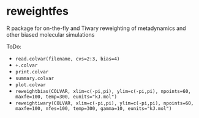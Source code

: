 # reweightfes
R package for on-the-fly and Tiwary reweighting of metadynamics and other biased molecular simulations 

ToDo:
* `read.colvar(filename, cvs=2:3, bias=4)`
* `+.colvar`
* `print.colvar`
* `summary.colvar`
* `plot.colvar`
* `reweightbias(COLVAR, xlim=c(-pi,pi), ylim=c(-pi,pi), npoints=60, maxfe=100,
                temp=300, eunits="kJ.mol")`
* `reweightiwary(COLVAR, xlim=c(-pi,pi), ylim=c(-pi,pi), npoints=60, maxfe=100,
                nfes=100, temp=300, gamma=10, eunits="kJ.mol")`


